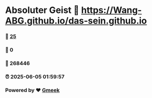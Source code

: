 # Absoluter Geist :link: https://Wang-ABG.github.io/das-sein.github.io 
### :page_facing_up: [25](https://Wang-ABG.github.io/das-sein.github.io/tag.html) 
### :speech_balloon: 0 
### :hibiscus: 268446 
### :alarm_clock: 2025-06-05 01:59:57 
### Powered by :heart: [Gmeek](https://github.com/Meekdai/Gmeek)
